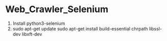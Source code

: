 # Web_Crawler_Selenium

1. Install python3-selenium
2. 
	sudo apt-get update
	sudo apt-get install build-essential chrpath libssl-dev libxft-dev
